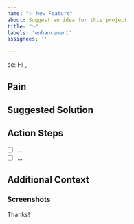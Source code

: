 ```yaml
---
name: "✨ New Feature"
about: Suggest an idea for this project
title: "✨"
labels: 'enhancement'
assignees: ''

---
```

<!-- These comments automatically delete -->
<!-- @ mention users who should be in the loop next to cc: -->
cc: 
Hi <!-- add intended user -->,
  
## Pain
<!-- Explain the pain you are experiencing -->

## Suggested Solution
<!-- Describe the solution you'd like -->

## Action Steps
<!--Add GitHub tasks-->
- [ ] ...
- [ ] ...

## Additional Context
<!-- Add any other context here. -->

### Screenshots
<!-- If applicable, add screenshots to help explain your problem. -->

Thanks!
